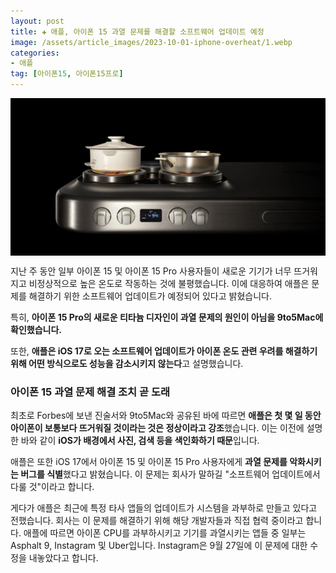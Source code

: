 ```yaml
---
layout: post  
title: ✚ 애플, 아이폰 15 과열 문제를 해결할 소프트웨어 업데이트 예정
image: /assets/article_images/2023-10-01-iphone-overheat/1.webp
categories:
- 애플
tag: [아이폰15, 아이폰15프로]
---
```


<div class="markdown-image">
<img src="/assets/article_images/2023-10-01-iphone-overheat/1.webp" alt="" align="middle"/> </div>

<p class="drop-korean">

</p>

지난 주 동안 일부 아이폰 15 및 아이폰 15 Pro 사용자들이 새로운 기기가 너무 뜨거워지고 비정상적으로 높은 온도로 작동하는 것에 불평했습니다. 이에 대응하여 애플은 문제를 해결하기 위한 소프트웨어 업데이트가 예정되어 있다고 밝혔습니다.

특히, **아이폰 15 Pro의 새로운 티타늄 디자인이 과열 문제의 원인이 아님을 9to5Mac에 확인했습니다.**

또한, **애플은 iOS 17로 오는 소프트웨어 업데이트가 아이폰 온도 관련 우려를 해결하기 위해 어떤 방식으로도 성능을 감소시키지 않는다**고 설명했습니다.

### 아이폰 15 과열 문제 해결 조치 곧 도래

최초로 Forbes에 보낸 진술서와 9to5Mac와 공유된 바에 따르면 **애플은 첫 몇 일 동안 아이폰이 보통보다 뜨거워질 것이라는 것은 정상이라고 강조**했습니다. 이는 이전에 설명한 바와 같이 **iOS가 배경에서 사진, 검색 등을 색인화하기 때문**입니다.

애플은 또한 iOS 17에서 아이폰 15 및 아이폰 15 Pro 사용자에게 **과열 문제를 악화시키는 버그를 식별**했다고 밝혔습니다. 이 문제는 회사가 말하길 "소프트웨어 업데이트에서 다룰 것"이라고 합니다.

게다가 애플은 최근에 특정 타사 앱들의 업데이트가 시스템을 과부하로 만들고 있다고 전했습니다. 회사는 이 문제를 해결하기 위해 해당 개발자들과 직접 협력 중이라고 합니다. 애플에 따르면 아이폰 CPU를 과부하시키고 기기를 과열시키는 앱들 중 일부는 Asphalt 9, Instagram 및 Uber입니다. Instagram은 9월 27일에 이 문제에 대한 수정을 내놓았다고 합니다.